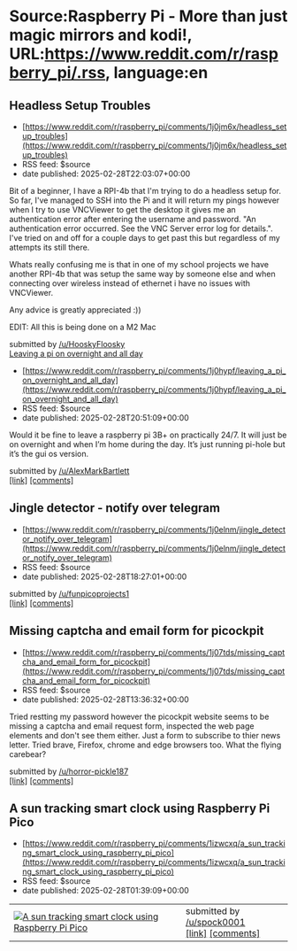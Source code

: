 # Source:Raspberry Pi - More than just magic mirrors and kodi!, URL:https://www.reddit.com/r/raspberry_pi/.rss, language:en

## Headless Setup Troubles
 - [https://www.reddit.com/r/raspberry_pi/comments/1j0jm6x/headless_setup_troubles](https://www.reddit.com/r/raspberry_pi/comments/1j0jm6x/headless_setup_troubles)
 - RSS feed: $source
 - date published: 2025-02-28T22:03:07+00:00

<!-- SC_OFF --><div class="md"><p>Bit of a beginner, I have a RPI-4b that I&#39;m trying to do a headless setup for. So far, I&#39;ve managed to SSH into the Pi and it will return my pings however when I try to use VNCViewer to get the desktop it gives me an authentication error after entering the username and password. &quot;An authentication error occurred. See the VNC Server error log for details.&quot;. I&#39;ve tried on and off for a couple days to get past this but regardless of my attempts its still there.</p> <p>Whats really confusing me is that in one of my school projects we have another RPI-4b that was setup the same way by someone else and when connecting over wireless instead of ethernet i have no issues with VNCViewer.</p> <p>Any advice is greatly appreciated :))</p> <p>EDIT: All this is being done on a M2 Mac</p> </div><!-- SC_ON --> &#32; submitted by &#32; <a href="https://www.reddit.com/user/HooskyFloosky"> /u/HooskyFloosky </a> <br/> <span><a href="https://www.redd

## Leaving a pi on overnight and all day
 - [https://www.reddit.com/r/raspberry_pi/comments/1j0hypf/leaving_a_pi_on_overnight_and_all_day](https://www.reddit.com/r/raspberry_pi/comments/1j0hypf/leaving_a_pi_on_overnight_and_all_day)
 - RSS feed: $source
 - date published: 2025-02-28T20:51:09+00:00

<!-- SC_OFF --><div class="md"><p>Would it be fine to leave a raspberry pi 3B+ on practically 24/7. It will just be on overnight and when I’m home during the day. It’s just running pi-hole but it’s the gui os version. </p> </div><!-- SC_ON --> &#32; submitted by &#32; <a href="https://www.reddit.com/user/AlexMarkBartlett"> /u/AlexMarkBartlett </a> <br/> <span><a href="https://www.reddit.com/r/raspberry_pi/comments/1j0hypf/leaving_a_pi_on_overnight_and_all_day/">[link]</a></span> &#32; <span><a href="https://www.reddit.com/r/raspberry_pi/comments/1j0hypf/leaving_a_pi_on_overnight_and_all_day/">[comments]</a></span>

## Jingle detector - notify over telegram
 - [https://www.reddit.com/r/raspberry_pi/comments/1j0elnm/jingle_detector_notify_over_telegram](https://www.reddit.com/r/raspberry_pi/comments/1j0elnm/jingle_detector_notify_over_telegram)
 - RSS feed: $source
 - date published: 2025-02-28T18:27:01+00:00

&#32; submitted by &#32; <a href="https://www.reddit.com/user/funpicoprojects1"> /u/funpicoprojects1 </a> <br/> <span><a href="https://www.reddit.com/gallery/1j0efgz">[link]</a></span> &#32; <span><a href="https://www.reddit.com/r/raspberry_pi/comments/1j0elnm/jingle_detector_notify_over_telegram/">[comments]</a></span>

## Missing captcha and email form for picockpit
 - [https://www.reddit.com/r/raspberry_pi/comments/1j07tds/missing_captcha_and_email_form_for_picockpit](https://www.reddit.com/r/raspberry_pi/comments/1j07tds/missing_captcha_and_email_form_for_picockpit)
 - RSS feed: $source
 - date published: 2025-02-28T13:36:32+00:00

<!-- SC_OFF --><div class="md"><p>Tried restting my password however the picockpit website seems to be missing a captcha and email request form, inspected the web page elements and don&#39;t see them either. Just a form to subscribe to thier news letter. Tried brave, Firefox, chrome and edge browsers too. What the flying carebear?</p> </div><!-- SC_ON --> &#32; submitted by &#32; <a href="https://www.reddit.com/user/horror-pickle187"> /u/horror-pickle187 </a> <br/> <span><a href="https://www.reddit.com/r/raspberry_pi/comments/1j07tds/missing_captcha_and_email_form_for_picockpit/">[link]</a></span> &#32; <span><a href="https://www.reddit.com/r/raspberry_pi/comments/1j07tds/missing_captcha_and_email_form_for_picockpit/">[comments]</a></span>

## A sun tracking smart clock using Raspberry Pi Pico
 - [https://www.reddit.com/r/raspberry_pi/comments/1izwcxq/a_sun_tracking_smart_clock_using_raspberry_pi_pico](https://www.reddit.com/r/raspberry_pi/comments/1izwcxq/a_sun_tracking_smart_clock_using_raspberry_pi_pico)
 - RSS feed: $source
 - date published: 2025-02-28T01:39:09+00:00

<table> <tr><td> <a href="https://www.reddit.com/r/raspberry_pi/comments/1izwcxq/a_sun_tracking_smart_clock_using_raspberry_pi_pico/"> <img src="https://external-preview.redd.it/YP2H9YETEFYHZoBM3-DNNs9yjDjjEvlQBJ3XzP15JII.jpg?width=320&amp;crop=smart&amp;auto=webp&amp;s=55f079140fde04003cdee98e24fd1123d32f6691" alt="A sun tracking smart clock using Raspberry Pi Pico" title="A sun tracking smart clock using Raspberry Pi Pico" /> </a> </td><td> &#32; submitted by &#32; <a href="https://www.reddit.com/user/spock0001"> /u/spock0001 </a> <br/> <span><a href="https://youtu.be/sT7KrcevK7g?si=EUhSWoeqUDCTI1Ei">[link]</a></span> &#32; <span><a href="https://www.reddit.com/r/raspberry_pi/comments/1izwcxq/a_sun_tracking_smart_clock_using_raspberry_pi_pico/">[comments]</a></span> </td></tr></table>

